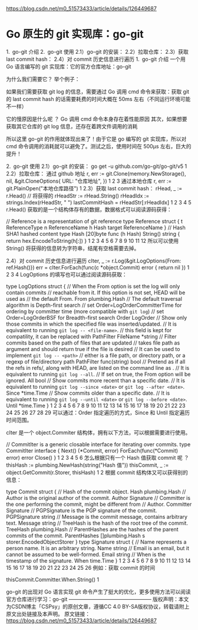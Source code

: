 https://blog.csdn.net/m0_51573433/article/details/126449687
# Go 原生的 git 实现库：go-git



1. go-git 介绍
2. go-git 使用
2.1）go-git 的安装：
2.2）拉取仓库：
2.3）获取 last commit hash：
2.4）对 commit 历史信息进行遍历
1. go-git 介绍
一个用 Go 语言编写的 git 实现库：它的官方仓库地址：go-git

为什么我们需要它？
举个例子：

如果我们需要获取 git log 的信息，需要通过 Go 调用 cmd 命令来获取：获取 git 的 last commit hash 的话需要耗费的时间大概在 50ms 左右（不同运行环境可能不一样）

它的慢原因是什么呢 ？
Go 调用 cmd 命令本身存在着性能原因
其次，如果想要获取其它仓库的 git log 信息，还存在着跨文件调用的消耗

所以这里 go-git 的作用就体现出来了！由于它是 go 编写的 git 实现库，所以对 cmd 命令调用的消耗就可以避免了。测试之后，使用时间在 500μs 左右，巨大的提升！

2. go-git 使用
2.1）go-git 的安装：
go get -u github.com/go-git/go-git/v5
1
2.2）拉取仓库：
通过 github 地址
r, err := git.Clone(memory.NewStorage(), nil, &git.CloneOptions{
    URL: "仓库地址",
})
1
2
3
通过本地仓库
r, err := git.PlainOpen("本地仓库路径")
1
2.3）获取 last commit hash：
rHead, _ := r.Head()
// 将获得的 
rHeadStr := rHead.String()
rHeadIdx := strings.Index(rHeadStr, " ")
lastCommitHash = rHeadStr[:rHeadIdx]
1
2
3
4
5
r.Head() 获取的是一个结构体存有的数据，数据格式可以阅读源码获得：

// Reference is a representation of git reference
type Reference struct {
	t      ReferenceType
	n      ReferenceName
	h      Hash
	target ReferenceName
}
// Hash SHA1 hashed content
type Hash [20]byte
func (h Hash) String() string {
	return hex.EncodeToString(h[:])
}
1
2
3
4
5
6
7
8
9
10
11
12
所以可以使用 String() 将获得的信息转为字符串，结尾有空格需要去掉。

2.4）对 commit 历史信息进行遍历
cIter, _ := r.Log(&git.LogOptions{From: ref.Hash()})
err = cIter.ForEach(func(c *object.Commit) error {
	return nil
})
1
2
3
4
LogOptions 的填写也可以通过阅读源码获取：

type LogOptions struct {
	// When the From option is set the log will only contain commits
	// reachable from it. If this option is not set, HEAD will be used as
	// the default From.
	From plumbing.Hash
	// The default traversal algorithm is Depth-first search
	// set Order=LogOrderCommitterTime for ordering by committer time (more compatible with `git log`)
	// set Order=LogOrderBSF for Breadth-first search
	Order LogOrder
	// Show only those commits in which the specified file was inserted/updated.
	// It is equivalent to running `git log -- <file-name>`.
	// this field is kept for compatility, it can be replaced with PathFilter
	FileName *string
	// Filter commits based on the path of files that are updated
	// takes file path as argument and should return true if the file is desired
	// It can be used to implement `git log -- <path>`
	// either <path> is a file path, or directory path, or a regexp of file/directory path
	PathFilter func(string) bool
	// Pretend as if all the refs in refs/, along with HEAD, are listed on the command line as <commit>.
	// It is equivalent to running `git log --all`.
	// If set on true, the From option will be ignored.
	All bool
	// Show commits more recent than a specific date.
	// It is equivalent to running `git log --since <date>` or `git log --after <date>`.
	Since *time.Time
	// Show commits older than a specific date.
	// It is equivalent to running `git log --until <date>` or `git log --before <date>`.
	Until *time.Time
}
1
2
3
4
5
6
7
8
9
10
11
12
13
14
15
16
17
18
19
20
21
22
23
24
25
26
27
28
29
可以通过：Order 指定遍历的方式，Since 和 Until 指定遍历时间范围。

cIter 是一个 object.Commiter 结构体，拥有以下方法，可以根据需要进行使用。

// CommitIter is a generic closable interface for iterating over commits.
type CommitIter interface {
	Next() (*Commit, error)
	ForEach(func(*Commit) error) error
	Close()
}
1
2
3
4
5
6
怎么根据只有一个 Hash 值获取 commit 呢 ？
thisHash := plumbing.NewHash(string("Hash 值"))
thisCommit, _ := object.GetCommit(r.Storer, thisHash)
1
2
根据 commit 结构体又可以获得别的信息：

type Commit struct {
	// Hash of the commit object.
	Hash plumbing.Hash
	// Author is the original author of the commit.
	Author Signature
	// Committer is the one performing the commit, might be different from
	// Author.
	Committer Signature
	// PGPSignature is the PGP signature of the commit.
	PGPSignature string
	// Message is the commit message, contains arbitrary text.
	Message string
	// TreeHash is the hash of the root tree of the commit.
	TreeHash plumbing.Hash
	// ParentHashes are the hashes of the parent commits of the commit.
	ParentHashes []plumbing.Hash
	s storer.EncodedObjectStorer
}
type Signature struct {
	// Name represents a person name. It is an arbitrary string.
	Name string
	// Email is an email, but it cannot be assumed to be well-formed.
	Email string
	// When is the timestamp of the signature.
	When time.Time
}
1
2
3
4
5
6
7
8
9
10
11
12
13
14
15
16
17
18
19
20
21
22
23
24
25
26
例如：获取 commit 的时间

thisCommit.Committer.When.String()
1

go-git 的出现对 Go 语言实现 git 命令产生了挺大的优化，更多使用方法可以阅读官方仓库进行学习：go-git
————————————————
版权声明：本文为CSDN博主「CSPsy」的原创文章，遵循CC 4.0 BY-SA版权协议，转载请附上原文出处链接及本声明。
原文链接：https://blog.csdn.net/m0_51573433/article/details/126449687